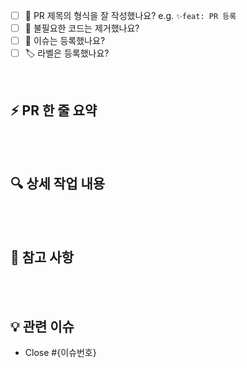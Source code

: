 - [ ] 🔀 PR 제목의 형식을 잘 작성했나요? e.g. `✨feat: PR 등록`
- [ ] 🧹 불필요한 코드는 제거했나요?
- [ ] 💭 이슈는 등록했나요?
- [ ] 🏷️ 라벨은 등록했나요?

<br>

## ⚡ PR 한 줄 요약
<!--수정/추가한 작업 내용을 설명해 주세요.-->

<br><br>

## 🔍 상세 작업 내용
<!-- 작업한 상세 내용을 설명해 주세요.-->

<br><br>

## 💬 참고 사항
<!-- 참고할 만한 사항이 있다면 작성해 주세요. -->

<br><br>

## 💡 관련 이슈
<!-- 아래 이슈 번호를 작성하면 해당 이슈가 Close 됩니다. -->
<!-- ex) Close #14 -->

- Close #{이슈번호}

<br><br>
